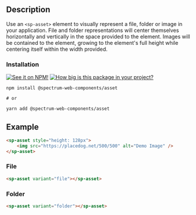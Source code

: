 ## Description

Use an `<sp-asset>` element to visually represent a file, folder or image in your application. File and folder representations will center themselves horizontally and vertically in the space provided to the element. Images will be contained to the element, growing to the element's full height while centering itself within the width provided.

### Installation

[![See it on NPM!](https://img.shields.io/npm/v/@spectrum-web-components/asset?style=for-the-badge)](https://www.npmjs.com/package/@spectrum-web-components/asset)
[![How big is this package in your project?](https://img.shields.io/bundlephobia/minzip/@spectrum-web-components/asset?style=for-the-badge)](https://bundlephobia.com/result?p=@spectrum-web-components/asset)

```
npm install @spectrum-web-components/asset

# or

yarn add @spectrum-web-components/asset
```

## Example

```html
<sp-asset style="height: 128px">
    <img src="https://placedog.net/500/500" alt="Demo Image" />
</sp-asset>
```

### File

```html
<sp-asset variant="file"></sp-asset>
```

### Folder

```html
<sp-asset variant="folder"></sp-asset>
```
